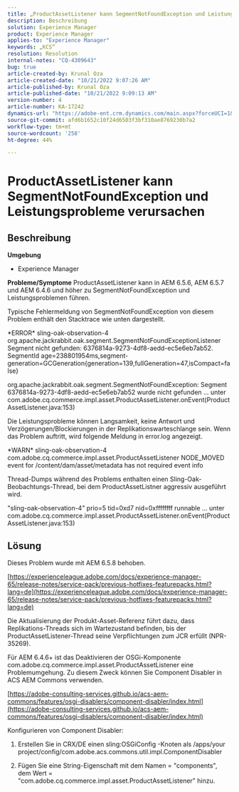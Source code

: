 ```yaml
---
title: „ProductAssetListener kann SegmentNotFoundException und Leistungsprobleme verursachen“
description: Beschreibung
solution: Experience Manager
product: Experience Manager
applies-to: "Experience Manager"
keywords: „KCS“
resolution: Resolution
internal-notes: "CQ-4309643"
bug: true
article-created-by: Krunal Oza
article-created-date: "10/21/2022 9:07:26 AM"
article-published-by: Krunal Oza
article-published-date: "10/21/2022 9:09:13 AM"
version-number: 4
article-number: KA-17242
dynamics-url: "https://adobe-ent.crm.dynamics.com/main.aspx?forceUCI=1&pagetype=entityrecord&etn=knowledgearticle&id=f9b60fc7-1f51-ed11-bba2-0022480867fb"
source-git-commit: afd6b1652c10f24d6503f3bf310ae8769230b7a2
workflow-type: tm+mt
source-wordcount: '258'
ht-degree: 44%

---
```


# ProductAssetListener kann SegmentNotFoundException und Leistungsprobleme verursachen

## Beschreibung

<b>Umgebung</b>
- Experience Manager



<b>Probleme/Symptome</b>
ProductAssetListener kann in AEM 6.5.6, AEM 6.5.7 und AEM 6.4.6 und höher zu SegmentNotFoundException und Leistungsproblemen führen.



Typische Fehlermeldung von SegmentNotFoundException von diesem Problem enthält den Stacktrace wie unten dargestellt.

\*ERROR\* sling-oak-observation-4 org.apache.jackrabbit.oak.segment.SegmentNotFoundExceptionListener Segment nicht gefunden: 6376814a-9273-4df8-aedd-ec5e6eb7ab52. SegmentId age=238801954ms,segment-generation=GCGeneration{generation=139,fullGeneration=47,isCompact=false}

org.apache.jackrabbit.oak.segment.SegmentNotFoundException: Segment 6376814a-9273-4df8-aedd-ec5e6eb7ab52 wurde nicht gefunden ... unter com.adobe.cq.commerce.impl.asset.ProductAssetListener.onEvent(ProductAssetListener.java:153)



Die Leistungsprobleme können Langsamkeit, keine Antwort und Verzögerungen/Blockierungen in der Replikationswarteschlange sein. Wenn das Problem auftritt, wird folgende Meldung in error.log angezeigt.

\*WARN\* sling-oak-observation-4 com.adobe.cq.commerce.impl.asset.ProductAssetListener NODE_MOVED event for /content/dam/asset/metadata has not required event info



Thread-Dumps während des Problems enthalten einen Sling-Oak-Beobachtungs-Thread, bei dem ProductAssetListner aggressiv ausgeführt wird.

&quot;sling-oak-observation-4&quot; prio=5 tid=0xd7 nid=0xffffffff runnable ... unter com.adobe.cq.commerce.impl.asset.ProductAssetListener.onEvent(ProductAssetListener.java:153)


## Lösung


Dieses Problem wurde mit AEM 6.5.8 behoben.

[https://experienceleague.adobe.com/docs/experience-manager-65/release-notes/service-pack/previous-hotfixes-featurepacks.html?lang=de](https://experienceleague.adobe.com/docs/experience-manager-65/release-notes/service-pack/previous-hotfixes-featurepacks.html?lang=de)

Die Aktualisierung der Produkt-Asset-Referenz führt dazu, dass Replikations-Threads sich im Wartezustand befinden, bis der ProductAssetListener-Thread seine Verpflichtungen zum JCR erfüllt (NPR-35269).



Für AEM 6.4.6+ ist das Deaktivieren der OSGi-Komponente com.adobe.cq.commerce.impl.asset.ProductAssetListener eine Problemumgehung. Zu diesem Zweck können Sie Component Disabler in ACS AEM Commons verwenden.

[https://adobe-consulting-services.github.io/acs-aem-commons/features/osgi-disablers/component-disabler/index.html](https://adobe-consulting-services.github.io/acs-aem-commons/features/osgi-disablers/component-disabler/index.html)



Konfigurieren von Component Disabler:

1. Erstellen Sie in CRX/DE einen sling:OSGiConfig -Knoten als /apps/your project/config/com.adobe.acs.commons.util.impl.ComponentDisabler

2. Fügen Sie eine String-Eigenschaft mit dem Namen = &quot;components&quot;, dem Wert = &quot;com.adobe.cq.commerce.impl.asset.ProductAssetListener&quot; hinzu.
